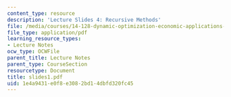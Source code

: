 ```yaml
---
content_type: resource
description: 'Lecture Slides 4: Recursive Methods'
file: /media/courses/14-128-dynamic-optimization-economic-applications-recursive-methods-spring-2003/1e4a9431e0f8e3082bd14dbfd320fc45_slides1.pdf
file_type: application/pdf
learning_resource_types:
- Lecture Notes
ocw_type: OCWFile
parent_title: Lecture Notes
parent_type: CourseSection
resourcetype: Document
title: slides1.pdf
uid: 1e4a9431-e0f8-e308-2bd1-4dbfd320fc45
---
```

